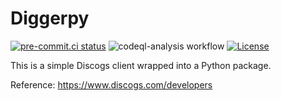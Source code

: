 # Diggerpy

[![pre-commit.ci status](https://results.pre-commit.ci/badge/github/SimCo92/DiggerPy/master.svg)](https://results.pre-commit.ci/latest/github/SimCo92/DiggerPy/master)
![codeql-analysis workflow](https://github.com/simco/diggerpy/actions/workflows/codeql-analysis.yaml/badge.svg)
[![License](https://img.shields.io/pypi/l/airflint)](https://github.com/simco/diggerpy/blob/master/LICENSE)

This is a simple Discogs client wrapped into a Python package.

Reference: https://www.discogs.com/developers
